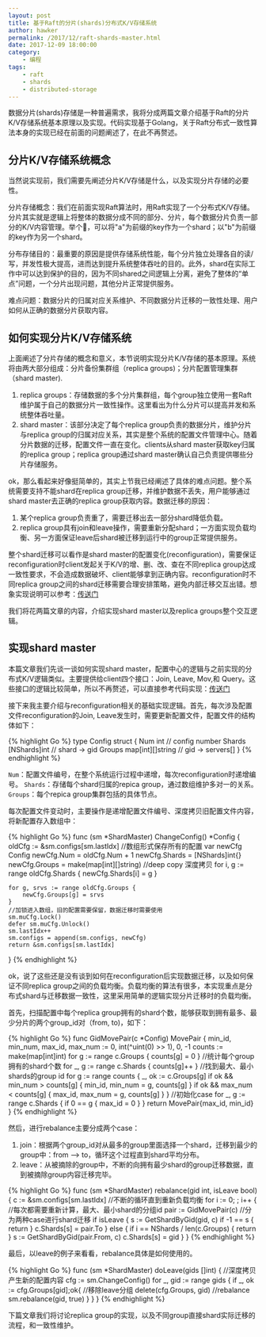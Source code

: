 ```yaml
---
layout: post
title: 基于Raft的分片(shards)分布式K/V存储系统
author: hawker
permalink: /2017/12/raft-shards-master.html
date: 2017-12-09 18:00:00
category:
    - 编程
tags:
    - raft
    - shards
    - distributed-storage
---
```

数据分片(shards)存储是一种普遍需求，我将分成两篇文章介绍基于Raft的分片K/V存储系统基本原理以及实现。代码实现基于Golang，关于Raft分布式一致性算法本身的实现已经在前面的问题阐述了，在此不再赘述。

## 分片K/V存储系统概念
当然说实现前，我们需要先阐述分片K/V存储是什么，以及实现分片存储的必要性。

分片存储概念：我们在前面实现Raft算法时，用Raft实现了一个分布式K/V存储。分片其实就是逻辑上将整体的数据分成不同的部分、分片，每个数据分片负责一部分的K/V内容管理。举个🌰，可以将"a"为前缀的key作为一个shard；以"b"为前缀的key作为另一个shard。

分布存储目的：最重要的原因是提供存储系统性能，每个分片独立处理各自的读/写，并发性极大提高，进而达到提升系统整体吞吐的目的。此外，shard在实际工作中可以达到保护的目的，因为不同shared之间逻辑上分离，避免了整体的“单点”问题，一个分片出现问题，其他分片正常提供服务。

难点问题：数据分片的归属对应关系维护、不同数据分片迁移的一致性处理、用户如何从正确的数据分片获取内容。


## 如何实现分片K/V存储系统
上面阐述了分片存储的概念和意义，本节说明实现分片K/V存储的基本原理。系统将由两大部分组成：分片备份集群组（replica groups)；分片配置管理集群（shard master).

1. replica groups：存储数据的多个分片集群组，每个group独立使用一套Raft维护属于自己的数据分片一致性操作。这里看出为什么分片可以提高并发和系统整体吞吐量。
2. shard master：该部分决定了每个replica group负责的数据分片，维护分片与replica group的归属对应关系，其实是整个系统的配置文件管理中心。随着分片数据的迁移，配置文件一直在变化。clients从shard master获取key归属的replica group；replica group通过shard master确认自己负责提供哪些分片存储服务。

ok，那么看起来好像挺简单的，其实上节我已经阐述了具体的难点问题。整个系统需要支持不能shard在replica group迁移，并维护数据不丢失，用户能够通过shard master去正确的replica group获取内容。数据迁移的原因：

1. 某个replica group负责重了，需要迁移出去一部分shard降低负载。
2. replica group具有join和leave操作，需要重新分配shard；一方面实现负载均衡、另一方面保证leave后shard被迁移到运行中的group正常提供服务。

整个shard迁移可以看作是shard master的配置变化(reconfiguration)，需要保证reconfiguration时client发起关于K/V的增、删、改、查在不同replica group达成一致性要求，不会造成数据破坏、client能够拿到正确内容。reconfiguration时不同replica group之间的shard迁移需要合理安排策略，避免内部迁移交互出错。想象实现说明可以参考：[传送门](https://pdos.csail.mit.edu/6.824/labs/lab-shard.html)

我们将花两篇文章的内容，介绍实现shard master以及replica groups整个交互逻辑。

## 实现shard master

本篇文章我们先谈一谈如何实现shard master，配置中心的逻辑与之前实现的分布式K/V逻辑类似。主要提供给client四个接口：Join, Leave, Mov,和 Query。这些接口的逻辑比较简单，所以不再赘述，可以直接参考代码实现：[传送门](https://github.com/hawkxiang/Distributed-System/blob/master/shardmaster/server.go)

接下来我主要介绍与reconfiguration相关的基础实现逻辑。首先，每次涉及配置文件reconfiguration的Join, Leave发生时，需要更新配置文件，配置文件的结构体如下：

{% highlight Go %}
type Config struct {
	Num    int              // config number
	Shards [NShards]int     // shard -> gid
	Groups map[int][]string // gid -> servers[]
}
{% endhighlight %}

`Num`：配置文件编号，在整个系统运行过程中递增，每次reconfiguration时递增编号。
`Shards`：存储每个shard归属的repica group，通过数组维护多对一的关系。
`Groups`：每个repica group集群包括的具体节点。

每次配置文件变动时，主要操作是递增配置文件编号、深度拷贝旧配置文件内容，将新配置存入数组中：

{% highlight Go %}
func (sm *ShardMaster) ChangeConfig() *Config {
	oldCfg := &sm.configs[sm.lastIdx]  //数组形式保存所有的配置
	var newCfg Config
	newCfg.Num = oldCfg.Num + 1
	newCfg.Shards = [NShards]int{}
	newCfg.Groups = make(map[int][]string)
	//deep copy 深度拷贝
	for i, g := range oldCfg.Shards {
		newCfg.Shards[i] = g
	}

	for g, srvs := range oldCfg.Groups {
		newCfg.Groups[g] = srvs
	}
	//加锁进入数组，旧的配置需要保留，数据迁移时需要使用
	sm.muCfg.Lock()
	defer sm.muCfg.Unlock()
	sm.lastIdx++
	sm.configs = append(sm.configs, newCfg)
	return &sm.configs[sm.lastIdx]
}
{% endhighlight %}

ok，说了这些还是没有谈到如何在reconfiguration后实现数据迁移，以及如何保证不同replica group之间的负载均衡。负载均衡的算法有很多，本实现重点是分布式shard与迁移数据一致性，这里采用简单的逻辑实现分片迁移时的负载均衡。

首先，扫描配置中每个replica group拥有的shard个数，能够获取到拥有最多、最少分片的两个group_id对（from, to)，如下：

{% highlight Go %}
func GidMovePair(c *Config) MovePair {
	min_id, min_num, max_id, max_num := 0, int(^uint(0) >> 1), 0, -1
	counts := make(map[int]int)
	for g := range c.Groups {
		counts[g] = 0
	}
	//统计每个group拥有的shard个数
	for _, g := range c.Shards {
		counts[g]++
	}
	//找到最大、最小shards的group id
	for g := range counts {
		_, ok := c.Groups[g]
		if  ok && min_num > counts[g] {
			min_id, min_num = g, counts[g]
		}
		if ok &&  max_num < counts[g] {
			max_id, max_num = g, counts[g]
		}
	}
	//初始化case
	for _, g := range c.Shards {
		if 0 == g {
			max_id = 0
		}
	}
	return MovePair{max_id, min_id}
}
{% endhighlight %}

然后，进行rebalance主要分成两个case：

1. join：根据两个group_id对从最多的group里面选择一个shard，迁移到最少的group中：from --> to，循环这个过程直到shard平均分布。
2. leave：从被摘除的group中，不断的向拥有最少shard的group迁移数据，直到被摘除group内容迁移完毕。

{% highlight Go %}
func (sm *ShardMaster) rebalance(gid int, isLeave bool) {
	c := &sm.configs[sm.lastIdx]
	//不断的循环直到重新负载均衡
	for i := 0; ; i++ {
	    //每次都需要重新计算，最大、最小shard的分组id
		pair := GidMovePair(c)
		//分为两种case进行shard迁移
		if isLeave {
			s := GetShardByGid(gid, c)
			if -1 == s {
				return
			}
			c.Shards[s] = pair.To
		} else {
			if i == NShards / len(c.Groups) {
				return
			}
			s := GetShardByGid(pair.From, c)
			c.Shards[s] = gid
		}
	}
{% endhighlight %}

最后，以leave的例子来看看，rebalance具体是如何使用的。

{% highlight Go %}
func (sm *ShardMaster) doLeave(gids []int) {
    //深度拷贝产生新的配置内容
	cfg := sm.ChangeConfig()
	for _, gid := range gids {
		if _, ok := cfg.Groups[gid];ok{
			//移除leave分组
			delete(cfg.Groups, gid)
			//rebalance
			sm.rebalance(gid, true)
		}
	}
}
{% endhighlight %}

下篇文章我们将讨论replica group的实现，以及不同group直接shard实际迁移的流程，和一致性维护。
